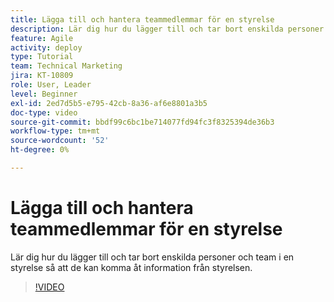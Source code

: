 ```yaml
---
title: Lägga till och hantera teammedlemmar för en styrelse
description: Lär dig hur du lägger till och tar bort enskilda personer och team i en styrelse så att de kan komma åt information från styrelsen.
feature: Agile
activity: deploy
type: Tutorial
team: Technical Marketing
jira: KT-10809
role: User, Leader
level: Beginner
exl-id: 2ed7d5b5-e795-42cb-8a36-af6e8801a3b5
doc-type: video
source-git-commit: bbdf99c6bc1be714077fd94fc3f8325394de36b3
workflow-type: tm+mt
source-wordcount: '52'
ht-degree: 0%

---
```


# Lägga till och hantera teammedlemmar för en styrelse

Lär dig hur du lägger till och tar bort enskilda personer och team i en styrelse så att de kan komma åt information från styrelsen.

>[!VIDEO](https://video.tv.adobe.com/v/346808/?quality=12&learn=on&enablevpops=1)

